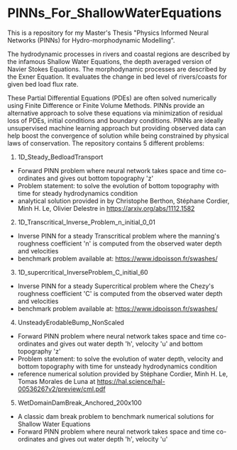 # PINNs_For_ShallowWaterEquations
This is a repository for my Master's Thesis "Physics Informed Neural Networks (PINNs) for Hydro-morphodynamic Modelling".

The hydrodynamic processes in rivers and coastal regions are described by the infamous Shallow Water Equations, the depth averaged version of Navier Stokes Equations.
The morphodynamic processes  are described by the Exner Equation. It evaluates the change in bed level of rivers/coasts for given bed load flux rate.

These Partial Differential Equations (PDEs) are often solved numerically using Finite Difference or Finite Volume Methods.
PINNs provide an alternative approach to solve these equations via minimization of residual loss of PDEs, initial conditions and boundary conditions.
PINNs are ideally unsupervised machine learning approach but providing observed data can help boost the convergence of solution while being constrained by physical laws of conservation. 
The repository contains 5 different problems:

1. 1D_Steady_BedloadTransport
  - Forward PINN problem where neural network takes space and time co-ordinates and gives out bottom topography 'z' 
  - Problem statement: to solve the evolution of bottom topography with time for steady hydrodynamics condition
  - analytical solution provided in by Christophe Berthon, Stéphane Cordier, Minh H. Le, Olivier Delestre in https://arxiv.org/abs/1112.1582

2. 1D_Transcritical_Inverse_Problem_n_initial_0_01
  - Inverse PINN for a steady Transcritical problem where the manning's roughness coefficient 'n' is computed from the observed water depth and velocities
  - benchmark problem available at:  https://www.idpoisson.fr/swashes/

3. 1D_supercritical_InverseProblem_C_initial_60
  - Inverse PINN for a steady Supercritical problem where the Chezy's roughness coefficient 'C' is computed from the observed water depth and velocities
  - benchmark problem available at:  https://www.idpoisson.fr/swashes/

4. UnsteadyErodableBump_NonScaled
  - Forward PINN problem where neural network takes space and time co-ordinates and gives out water depth 'h', velocity 'u' and bottom topography 'z'
  -  Problem statement: to solve the evolution of water depth, velocity and bottom topography with time for unsteady hydrodynamics condition
  -  reference numerical solution provided by Stéphane Cordier, Minh H. Le, Tomas Morales de Luna at https://hal.science/hal-00536267v2/preview/cml.pdf

5. WetDomainDamBreak_Anchored_200x100
  - A classic dam break problem to benchmark numerical solutions for Shallow Water Equations
  - Forward PINN problem where neural network takes space and time co-ordinates and gives out water depth 'h', velocity 'u' 
